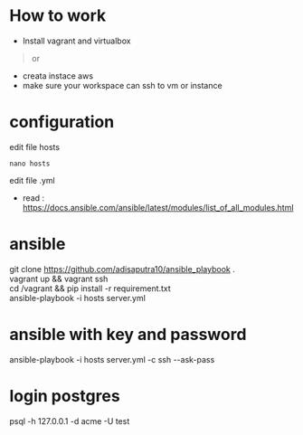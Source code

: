 # How to work
* Install vagrant and virtualbox
> or
* creata instace aws
* make sure your workspace can ssh to vm or instance

# configuration
edit file hosts
```
nano hosts
```
edit file .yml
* read : https://docs.ansible.com/ansible/latest/modules/list_of_all_modules.html
# ansible
git clone https://github.com/adisaputra10/ansible_playbook . <br>
vagrant up && vagrant ssh <br>
cd /vagrant && pip install -r requirement.txt <br>
ansible-playbook -i hosts server.yml <br>


# ansible with key and password
ansible-playbook -i hosts server.yml -c ssh --ask-pass


# login postgres
psql -h 127.0.0.1 -d acme -U test
